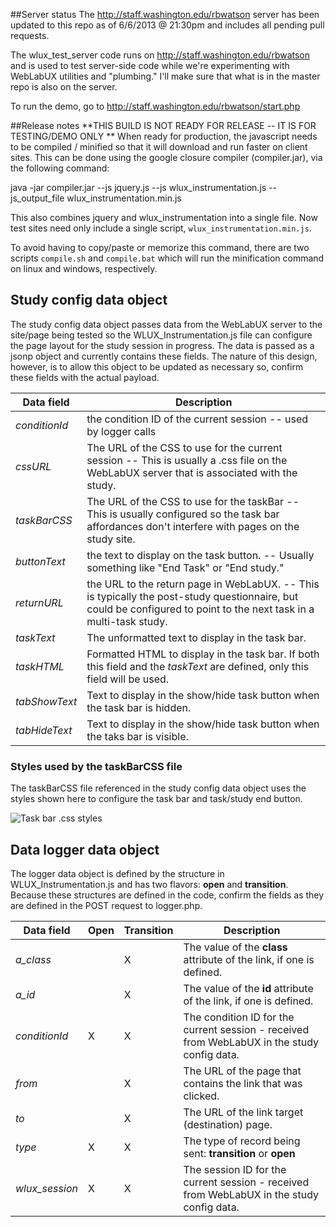 ##Server status
The http://staff.washington.edu/rbwatson server has been updated to this repo as of 6/6/2013 @ 21:30pm and includes all pending pull requests.

The wlux_test_server code runs on http://staff.washington.edu/rbwatson and is used to test server-side code while we're experimenting with WebLabUX utilities and "plumbing." I'll make sure that what is in the master repo is also on the server.

To run the demo, go to http://staff.washington.edu/rbwatson/start.php 

##Release notes
**THIS BUILD IS NOT READY FOR RELEASE -- IT IS FOR TESTING/DEMO ONLY **
When ready for production, the javascript needs to be compiled / minified so that it
will download and run faster on client sites. This can be done using the google closure 
compiler (compiler.jar), via the following command:

   java -jar compiler.jar --js jquery.js --js wlux_instrumentation.js --js_output_file wlux_instrumentation.min.js

This also combines jquery and wlux_instrumentation into a single file. Now test sites need 
only include a single script, `wlux_instrumentation.min.js`.

To avoid having to copy/paste or memorize this command, there are two scripts `compile.sh` and
`compile.bat` which will run the minification command on linux and windows, respectively.

## Study config data object
The study config data object passes data from the WebLabUX server to the site/page being tested 
so the WLUX_Instrumentation.js file can configure the page layout for the study session in progress. 
The data is passed as a jsonp object and currently contains these fields. The nature of this design, however,
is to allow this object to be updated as necessary so, confirm these fields with the actual payload.

| Data field | Description |
|--------------|------------------------------------------------------------------| 
| *conditionId* | the condition ID of the current session -- used by logger calls |
| *cssURL* | The URL of the CSS to use for the current session -- This is usually a .css file on the WebLabUX server that is associated with the study. |
| *taskBarCSS* | The URL of the CSS to use for the taskBar -- This is usually configured so the task bar affordances don't interfere with pages on the study site. |
| *buttonText* | the text to display on the task button. -- Usually something like "End Task" or "End study." |
| *returnURL* | the URL to the return page in WebLabUX. -- This is typically the post-study questionnaire, but could be configured to point to the next task in a multi-task study. |
| *taskText* | The unformatted text to display in the task bar. |
| *taskHTML* | Formatted HTML to display in the task bar. If both this field and the *taskText* are defined, only this field will be used. |
| *tabShowText* | Text to display in the show/hide task button when the task bar is hidden. |
| *tabHideText* | Text to display in the show/hide task button when the taks bar is visible. |

### Styles used by the taskBarCSS file
The taskBarCSS file referenced in the study config data object uses the styles shown here to configure the task bar and  task/study end button.

![Task bar .css styles](./TaskBarCSS.png)

## Data logger data object
The logger data object is defined by the structure in WLUX_Instrumentation.js and has two flavors: **open** and **transition**.
Because these structures are defined in the code, confirm the fields as they are defined in the POST request to logger.php.

| Data field | Open | Transition | Description |
|--------------|---|---|------------------------------------------------------------------| 
| *a_class* |  | X | The value of the **class** attribute of the link, if one is defined. |
| *a_id*	|  | X | The value of the **id** attribute of the link, if one is defined. |
| *conditionId* | X | X | The condition ID for the current session - received from WebLabUX in the study config data. |
| *from* |  | X | The URL of the page that contains the link that was clicked. |
| *to* |  | X | The URL of the link target (destination) page. |
| *type* | X | X | The type of record being sent: **transition** or **open** |
| *wlux_session* | X | X | The session ID for the current session - received from WebLabUX in the study config data. |


